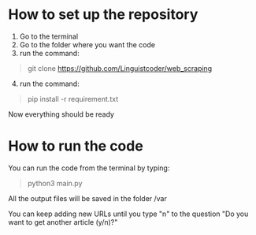 # How to set up the repository

1. Go to the terminal
2. Go to the folder where you want the code
3. run the command:
>git clone https://github.com/Linguistcoder/web_scraping

4. run the command:
> pip install -r requirement.txt

Now everything should be ready

# How to run the code
You can run the code from the terminal by typing:
> python3 main.py

All the output files will be saved in the folder /var

You can keep adding new URLs until you type "n" to the question "Do you want to get another article (y/n)?"